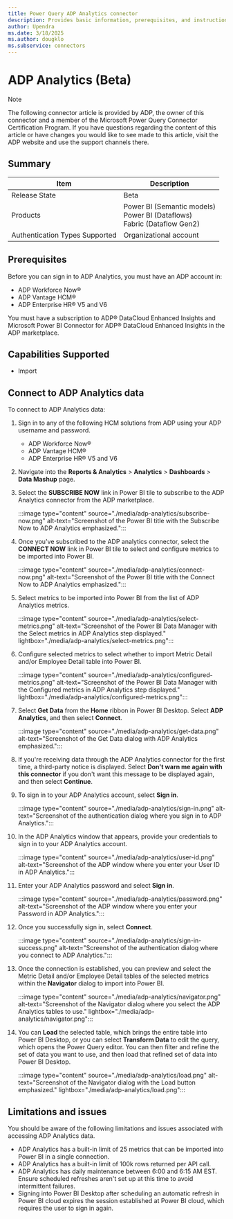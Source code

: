 ```yaml
---
title: Power Query ADP Analytics connector
description: Provides basic information, prerequisites, and instructions on how to connect using the Power Query ADP Analytics connector.
author: Upendra
ms.date: 3/18/2025
ms.author: dougklo
ms.subservice: connectors
---
```


# ADP Analytics (Beta)

> [!NOTE]
>The following connector article is provided by ADP, the owner of this connector and a member of the Microsoft Power Query Connector Certification Program. If you have questions regarding the content of this article or have changes you would like to see made to this article, visit the ADP website and use the support channels there.

## Summary

| Item                             | Description                                                           |
| -------------------------------- | --------------------------------------------------------------------- |
| Release State                    | Beta                                                                  |
| Products                         | Power BI (Semantic models)<br />Power BI (Dataflows)<br />Fabric (Dataflow Gen2) |
| Authentication Types Supported   | Organizational account                                                |

## Prerequisites

Before you can sign in to ADP Analytics, you must have an ADP account in:

* ADP Workforce Now®
* ADP Vantage HCM®
* ADP Enterprise HR® V5 and V6

You must have a subscription to ADP® DataCloud Enhanced Insights and Microsoft Power BI Connector for ADP® DataCloud Enhanced Insights in the ADP marketplace.

## Capabilities Supported

* Import

## Connect to ADP Analytics data

To connect to ADP Analytics data:

1. Sign in to any of the following HCM solutions from ADP using your ADP username and password.

   * ADP Workforce Now®
   * ADP Vantage HCM®
   * ADP Enterprise HR® V5 and V6

2. Navigate into the **Reports & Analytics** > **Analytics** > **Dashboards** > **Data Mashup** page.

3. Select the **SUBSCRIBE NOW** link in Power BI tile to subscribe to the ADP Analytics connector from the ADP marketplace.

   :::image type="content" source="./media/adp-analytics/subscribe-now.png" alt-text="Screenshot of the Power BI title with the Subscribe Now to ADP Analytics emphasized.":::

4. Once you've subscribed to the ADP analytics connector, select the **CONNECT NOW** link in Power BI tile to select and configure metrics to be imported into Power BI.

   :::image type="content" source="./media/adp-analytics/connect-now.png" alt-text="Screenshot of the Power BI title with the Connect Now to ADP Analytics emphasized.":::

5. Select metrics to be imported into Power BI from the list of ADP Analytics metrics.

   :::image type="content" source="./media/adp-analytics/select-metrics.png" alt-text="Screenshot of the Power BI Data Manager with the Select metrics in ADP Analytics step displayed." lightbox="./media/adp-analytics/select-metrics.png":::

6. Configure selected metrics to select whether to import Metric Detail and/or Employee Detail table into Power BI.

   :::image type="content" source="./media/adp-analytics/configured-metrics.png" alt-text="Screenshot of the Power BI Data Manager with the Configured metrics in ADP Analytics step displayed." lightbox="./media/adp-analytics/configured-metrics.png":::

7. Select **Get Data** from the **Home** ribbon in Power BI Desktop. Select **ADP Analytics**, and then select **Connect**.

   :::image type="content" source="./media/adp-analytics/get-data.png" alt-text="Screenshot of the Get Data dialog with ADP Analytics emphasized.":::

8. If you're receiving data through the ADP Analytics connector for the first time, a third-party notice is displayed. Select **Don't warn me again with this connector** if you don't want this message to be displayed again, and then select **Continue**.

9. To sign in to your ADP Analytics account, select **Sign in**.

   :::image type="content" source="./media/adp-analytics/sign-in.png" alt-text="Screenshot of the authentication dialog where you sign in to ADP Analytics.":::

10. In the ADP Analytics window that appears, provide your credentials to sign in to your ADP Analytics account.

    :::image type="content" source="./media/adp-analytics/user-id.png" alt-text="Screenshot of the ADP window where you enter your User ID in ADP Analytics.":::

11. Enter your ADP Analytics password and select **Sign in**.

    :::image type="content" source="./media/adp-analytics/password.png" alt-text="Screenshot of the ADP window where you enter your Password in ADP Analytics.":::

12. Once you successfully sign in, select **Connect**.

    :::image type="content" source="./media/adp-analytics/sign-in-success.png" alt-text="Screenshot of the authentication dialog where you connect to ADP Analytics.":::

13. Once the connection is established, you can preview and select the Metric Detail and/or Employee Detail tables of the selected metrics within the **Navigator** dialog to import into Power BI.

    :::image type="content" source="./media/adp-analytics/navigator.png" alt-text="Screenshot of the Navigator dialog where you select the ADP Analytics tables to use." lightbox="./media/adp-analytics/navigator.png":::

14. You can **Load** the selected table, which brings the entire table into Power BI Desktop, or you can select **Transform Data** to edit the query, which opens the Power Query editor. You can then filter and refine the set of data you want to use, and then load that refined set of data into Power BI Desktop.

    :::image type="content" source="./media/adp-analytics/load.png" alt-text="Screenshot of the Navigator dialog with the Load button emphasized." lightbox="./media/adp-analytics/load.png":::

## Limitations and issues

You should be aware of the following limitations and issues associated with accessing ADP Analytics data.

* ADP Analytics has a built-in limit of 25 metrics that can be imported into Power BI in a single connection.
* ADP Analytics has a built-in limit of 100k rows returned per API call.
* ADP Analytics has daily maintenance between 6:00 and 6:15 AM EST. Ensure scheduled refreshes aren't set up at this time to avoid intermittent failures.
* Signing into Power BI Desktop after scheduling an automatic refresh in Power BI cloud expires the session established at Power BI cloud, which requires the user to sign in again.
